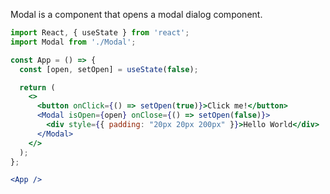 Modal is a component that opens a modal dialog component. 

```jsx
import React, { useState } from 'react';
import Modal from './Modal';

const App = () => {
  const [open, setOpen] = useState(false);

  return (
    <>
      <button onClick={() => setOpen(true)}>Click me!</button>
      <Modal isOpen={open} onClose={() => setOpen(false)}>
        <div style={{ padding: "20px 20px 200px" }}>Hello World</div>
      </Modal>
    </>
  );
};

<App />
```